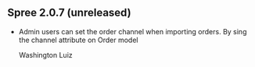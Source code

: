 ## Spree 2.0.7 (unreleased) ##

*   Admin users can set the order channel when importing orders. By sing the
    channel attribute on Order model

    Washington Luiz
